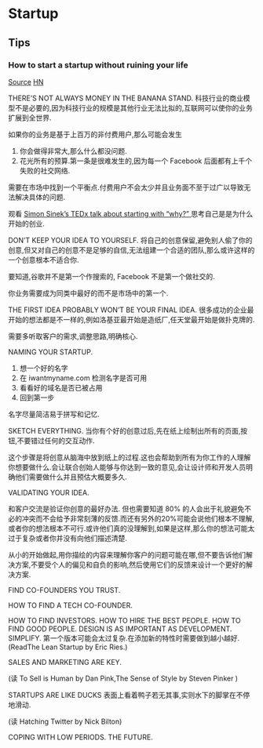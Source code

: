 # Startup


## Tips

### How to start a startup without ruining your life
[Source](https://www.superhi.com/blog/how-to-start-a-startup-without-ruining-your-life)
[HN](https://news.ycombinator.com/item?id=13532992)

THERE’S NOT ALWAYS MONEY IN THE BANANA STAND.
科技行业的商业模型不是必要的,因为科技行业的规模是其他行业无法比拟的,互联网可以使你的业务扩展到全世界.

如果你的业务是基于上百万的非付费用户,那么可能会发生

1. 你会做得非常大,那么什么都没问题.
2. 花光所有的预算.第一条是很难发生的,因为每一个 Facebook 后面都有上千个失败的社交网络.

需要在市场中找到一个平衡点.付费用户不会太少并且业务面不至于过广以导致无法解决具体的问题.

观看 [ Simon Sinek’s TEDx talk about starting with “why?” ](http://www.ted.com/talks/simon_sinek_how_great_leaders_inspire_action) 思考自己是是为什么开始的创业.

DON’T KEEP YOUR IDEA TO YOURSELF.
将自己的创意保留,避免别人偷了你的创意,但又对自己的创意不是足够的自信,无法组建一个合适的团队,那么或许这样的一个创意根本不适合你.

要知道,谷歌并不是第一个作搜索的, Facebook 不是第一个做社交的.

你业务需要成为同类中最好的而不是市场中的第一个.

THE FIRST IDEA PROBABLY WON’T BE YOUR FINAL IDEA.
很多成功的企业最开始的想法都是不一样的,例如洛基亚最开始是造纸厂,任天堂最开始是做扑克牌的.

需要多听取客户的需求,调整思路,明确核心.

NAMING YOUR STARTUP.

1. 想一个好的名字
2. 在  iwantmyname.com 检测名字是否可用
3. 看看好的域名是否已被占用
4. 回到第一步

名字尽量简洁易于拼写和记忆.

SKETCH EVERYTHING.
当你有个好的创意过后,先在纸上绘制出所有的页面,按钮,不要错过任何的交互动作.

这个步骤是将创意从脑海中放到纸上的过程.这也会帮助到所有为你工作的人理解你想要做什么.会让联合创始人能够与你达到一致的意见,会让设计师和开发人员明确他们需要做什么并且预估大概要多久.

VALIDATING YOUR IDEA.

和客户交流是验证你创意的最好办法.
但也需要知道 80% 的人会出于礼貌避免不必的冲突而不会给予非常刻薄的反馈.而还有另外的20%可能会说他们根本不理解,或者你的想法根本不可行.或许他们真的没理解到,如果是这样,那么你的想法可能太过于复杂或者你并没有向他们描述清楚.

从小的开始做起,用你描绘的内容来理解你客户的问题可能在哪,但不要告诉他们解决方案,不要受个人的偏见和自负的影响,然后使用它们的反馈来设计一个更好的解决方案.


FIND CO-FOUNDERS YOU TRUST.


HOW TO FIND A TECH CO-FOUNDER.


HOW TO FIND INVESTORS.
HOW TO HIRE THE BEST PEOPLE.
HOW TO FIND GOOD PEOPLE.
DESIGN IS AS IMPORTANT AS DEVELOPMENT.
SIMPLIFY.
第一个版本可能会太过复杂.在添加新的特性时需要做到越小越好.(ReadThe Lean Startup by Eric Ries.)

SALES AND MARKETING ARE KEY.

(读 To Sell is Human by Dan Pink,The Sense of Style by Steven Pinker )

STARTUPS ARE LIKE DUCKS
表面上看着鸭子若无其事,实则水下的脚掌在不停地滑动.

(读 Hatching Twitter by Nick Bilton)

COPING WITH LOW PERIODS.
THE FUTURE.

